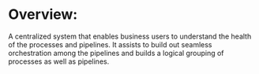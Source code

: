 # Overview:
A centralized system that enables business users to understand the health of the processes and pipelines. It assists to build out seamless orchestration among the pipelines and builds a logical grouping of processes as well as pipelines.
